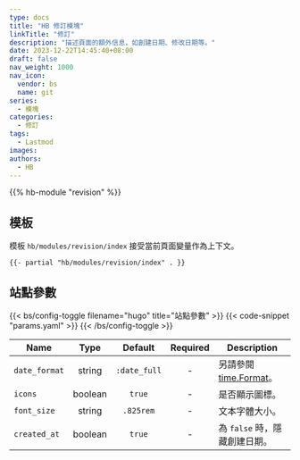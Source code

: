 ```yaml
---
type: docs
title: "HB 修訂模塊"
linkTitle: "修訂"
description: "描述頁面的額外信息，如創建日期、修改日期等。"
date: 2023-12-22T14:45:40+08:00
draft: false
nav_weight: 1000
nav_icon:
  vendor: bs
  name: git
series:
  - 模塊
categories:
  - 修訂
tags:
  - Lastmod
images:
authors:
  - HB
---
```


{{% hb-module "revision" %}}

## 模板

模板 `hb/modules/revision/index` 接受當前頁面變量作為上下文。

```go-html-template
{{- partial "hb/modules/revision/index" . }}
```

## 站點參數

{{< bs/config-toggle filename="hugo" title="站點參數" >}}
{{< code-snippet "params.yaml" >}}
{{< /bs/config-toggle >}}

| Name | Type | Default | Required | Description |
| --- | :-: | :-: | :-: | --- |
| `date_format` | string | `:date_full` | - | 另請參閱 [time.Format](https://gohugo.io/functions/time/format/)。
| `icons` | boolean | `true` | - | 是否顯示圖標。
| `font_size` | string | `.825rem` | - | 文本字體大小。
| `created_at` | boolean | `true` | - | 為 `false` 時，隱藏創建日期。
